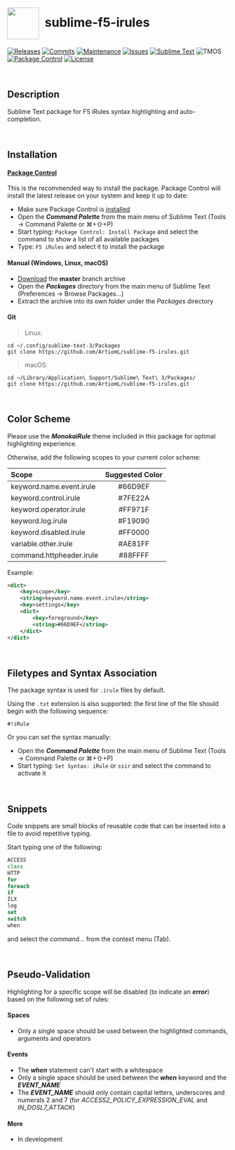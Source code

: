 # <img align="center" src="Icons/sublime.ico" height="72">&nbsp;&nbsp;sublime-f5-irules
[![Releases](https://img.shields.io/github/release/ArtiomL/sublime-f5-irules.svg)](https://github.com/ArtiomL/sublime-f5-irules/releases)
[![Commits](https://img.shields.io/github/commits-since/ArtiomL/sublime-f5-irules/v12.1.3.svg?label=commits%20since)](https://github.com/ArtiomL/sublime-f5-irules/commits/master)
[![Maintenance](https://img.shields.io/maintenance/yes/2018.svg)](https://github.com/ArtiomL/sublime-f5-irules/graphs/code-frequency)
[![Issues](https://img.shields.io/github/issues/ArtiomL/sublime-f5-irules.svg)](https://github.com/ArtiomL/sublime-f5-irules/issues)
[![Sublime Text](https://img.shields.io/badge/sublime%20text-3143-orange.svg)](https://www.sublimetext.com/3)
![TMOS](https://img.shields.io/badge/tmos-12.1-ff0000.svg)
[![Package Control](https://img.shields.io/packagecontrol/dt/F5%20iRules.svg)](https://packagecontrol.io/packages/F5%20iRules)
[![License](https://img.shields.io/badge/license-MIT-blue.svg)](/LICENSE)
&nbsp;&nbsp;

&nbsp;&nbsp;

## Description

Sublime Text package for F5 iRules syntax highlighting and auto-completion.

&nbsp;&nbsp;

## Installation
#### [Package Control](https://packagecontrol.io/packages/F5%20iRules)
This is the recommended way to install the package. Package Control will install the latest release on your system and keep it up to date:

* Make sure Package Control is [installed](https://packagecontrol.io/installation)
* Open the **_Command Palette_** from the main menu of Sublime Text (Tools → Command Palette or ⌘+⇧+P)
* Start typing: `Package Control: Install Package` and select the command to show a list of all available packages
* Type: `F5 iRules` and select it to install the package

#### Manual (Windows, Linux, macOS)

* [Download](https://github.com/ArtiomL/sublime-f5-irules/archive/master.zip) the **master** branch archive
* Open the **_Packages_** directory from the main menu of Sublime Text (Preferences → Browse Packages...)
* Extract the archive into its own folder under the _Packages_ directory

#### Git
> Linux:

```shell
cd ~/.config/sublime-text-3/Packages
git clone https://github.com/ArtiomL/sublime-f5-irules.git
```

> macOS:

```shell
cd ~/Library/Application\ Support/Sublime\ Text\ 3/Packages/
git clone https://github.com/ArtiomL/sublime-f5-irules.git
```

&nbsp;&nbsp;

## Color Scheme
Please use the **_MonokaiRule_** theme included in this package for optimal highlighting experience.

Otherwise, add the following scopes to your current color scheme:

| Scope                     | Suggested Color |
| :------------------------ |:---------------:|
| keyword.name.event.irule  |     #66D9EF     |
| keyword.control.irule     |     #7FE22A     |
| keyword.operator.irule    |     #FF971F     |
| keyword.log.irule         |     #F19090     |
| keyword.disabled.irule    |     #FF0000     |
| variable.other.irule      |     #AE81FF     |
| command.httpheader.irule  |     #88FFFF     |


Example:

```xml
<dict>
	<key>scope</key>
	<string>keyword.name.event.irule</string>
	<key>settings</key>
	<dict>
		<key>foreground</key>
		<string>#66D9EF</string>
	</dict>
</dict>
```

&nbsp;&nbsp;

## Filetypes and Syntax Association
The package syntax is used for `.irule` files by default.

Using the `.txt` extension is also supported: the first line of the file should begin with the following sequence:

```
#!iRule
```

Or you can set the syntax manually:

* Open the **_Command Palette_** from the main menu of Sublime Text (Tools → Command Palette or ⌘+⇧+P)
* Start typing: `Set Syntax: iRule` or `ssir` and select the command to activate it

&nbsp;&nbsp;

## Snippets
Code snippets are small blocks of reusable code that can be inserted into a file to avoid repetitive typing.
&nbsp;&nbsp;

Start typing one of the following:

```tcl
ACCESS
class
HTTP
for
foreach
if
ILX
log
set
switch
when
```
and select the _command..._ from the context menu (Tab).

&nbsp;&nbsp;

## Pseudo-Validation
Highlighting for a specific scope will be disabled (to indicate an **_error_**) based on the following set of rules:
#### Spaces
- Only a single space should be used between the highlighted commands, arguments and operators

#### Events
- The **_when_** statement can't start with a whitespace
- Only a single space should be used between the **_when_** keyword and the **_EVENT_NAME_**
- The **_EVENT_NAME_** should only contain capital letters, underscores and numerals 2 and 7 (for _ACCESS2_POLICY_EXPRESSION_EVAL_ and _IN_DOSL7_ATTACK_)

#### More
- In development
